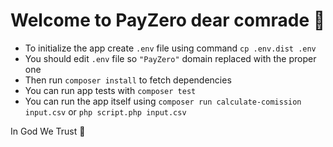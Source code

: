 # Welcome to PayZero dear comrade 👋

- To initialize the app create `.env` file using command `cp .env.dist .env`
- You should edit `.env` file so `"PayZero"` domain replaced with the proper one
- Then run `composer install` to fetch dependencies
- You can run app tests with `composer test`
- You can run the app itself using `composer run calculate-comission input.csv` or `php script.php input.csv`

In God We Trust 🙏